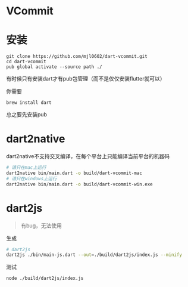 

# VCommit

# 安装

```shell
git clone https://github.com/mjl0602/dart-vcommit.git
cd dart-vcommit
pub global activate --source path ./
```

有时候只有安装dart才有pub包管理（而不是仅仅安装flutter就可以）

你需要
```
brew install dart
```

总之要先安装pub
# dart2native

dart2native不支持交叉编译，在每个平台上只能编译当前平台的机器码
```bash
# 请只在mac上运行
dart2native bin/main.dart -o build/dart-vcommit-mac
# 请只在windows上运行
dart2native bin/main.dart -o build/dart-vcommit-win.exe
```
# dart2js

> 有bug，无法使用

生成
```bash
# dart2js
dart2js ./bin/main-js.dart --out=./build/dart2js/index.js --minify
```
测试
```
node ./build/dart2js/index.js
```
